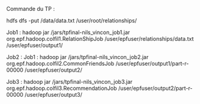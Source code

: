 Commande du TP :

hdfs dfs -put /data/data.txt /user/root/relationships/

Job1 :  hadoop jar /jars/tpfinal-nils_vincon_job1.jar org.epf.hadoop.colfil1.RelationShipJob /user/epfuser/relationships/data.txt /user/epfuser/output1/

Job2 : Job1 :  hadoop jar /jars/tpfinal-nils_vincon_job2.jar org.epf.hadoop.colfil2.CommonFriendsJob /user/epfuser/output1/part-r-00000 /user/epfuser/output2/

Job3 : hadoop jar /jars/tpfinal-nils_vincon_job3.jar org.epf.hadoop.colfil3.RecommendationJob /user/epfuser/output2/part-r-00000 /user/epfuser/output3/
